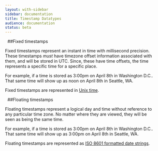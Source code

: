 ```yaml
---
layout: with-sidebar
sidebar: documentation 
title: Timestamp Datatypes
audience: documentation
status: beta
---
```


<a name="fixed">&nbsp;</a>
##Fixed timestamps

Fixed timestamps represent an instant in time with millisecond precision.  These timestamps _must_ have timezone offset information
associated with them, and will be stored in UTC.  Since, these have time offsets, the time represents a specific time for a specific
place.  

For example, if a time is stored as 3:00pm on April 8th in Washington D.C..  That same time will show up as noon on April 8th in Seattle, WA.

Fixed timestamps are represented in [Unix time](http://en.wikipedia.org/wiki/Unix_time).

<a name="floating">&nbsp;</a>
##Floating timestamps

Floating timestamps represent a logical day and time without reference to any particular time zone.  No matter where they are viewed, they will be seen as being the same time.

For example, if a time is stored as 3:00pm on April 8th in Washington D.C..  That same time will show up as 3:00pm on April 8th in Seattle, WA.

Floating timestamps are represented as [ISO 8601 formatted date strings](http://en.wikipedia.org/wiki/ISO_8601#Combined_date_and_time_representations).